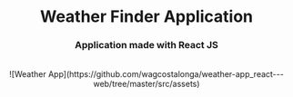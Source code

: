 <h1 align=center>
Weather Finder Application
</h1>
<h3 align=center>
Application made with React JS
</h3>
<br />
<center>
![Weather App](https://github.com/wagcostalonga/weather-app_react---web/tree/master/src/assets)
